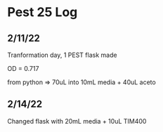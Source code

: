 # Pest 25 Log

## 2/11/22

Tranformation day, 1 PEST flask made

OD = 0.717

from python => 70uL into 10mL media + 40uL aceto

## 2/14/22

Changed flask with 20mL media + 10uL TIM400